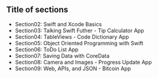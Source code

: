 ## Title of sections

- Section02: Swift and Xcode Basics
- Section03: Talking Swift Futher - Tip Calculator App
- Section04: TableViews - Code Dictionary App
- Section05: Object Oriented Programming with Swift
- Section06: ToDo List App
- Section07: Saving Data with CoreData
- Section08: Camera and Images - Progress Update App
- Section09: Web, APIs, and JSON - Bitcoin App
